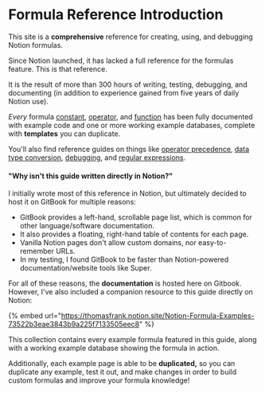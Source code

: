 # Formula Reference Introduction

This site is a **comprehensive** reference for creating, using, and debugging Notion formulas.&#x20;

Since Notion launched, it has lacked a full reference for the formulas feature. This is that reference.&#x20;

It is the result of more than 300 hours of writing, testing, debugging, and documenting (in addition to experience gained from five years of daily Notion use).&#x20;

_Every_ formula [constant](formula-components/constants/), [operator](formula-components/operators/), and [function](formula-components/functions/) has been fully documented with example code and one or more working example databases, complete with **templates** you can duplicate.

You'll also find reference guides on things like [operator precedence](reference/operator-precedence-and-associativity.md), [data type conversion](reference/converting-data-types.md), [debugging](reference/fixing-notion-formula-errors.md), and [regular expressions](reference/regular-expressions-in-notion-formulas.md).

#### "Why isn't this guide written directly in Notion?"

I initially wrote most of this reference in Notion, but ultimately decided to host it on GitBook for multiple reasons:

* GitBook provides a left-hand, scrollable page list, which is common for other language/software documentation.
* It also provides a floating, right-hand table of contents for each page.
* Vanilla Notion pages don't allow custom domains, nor easy-to-remember URLs.
* In my testing, I found GitBook to be faster than Notion-powered documentation/website tools like Super.

For all of these reasons, the **documentation** is hosted here on Gitbook. However, I've also included a companion resource to this guide directly on Notion:

{% embed url="https://thomasfrank.notion.site/Notion-Formula-Examples-73522b3eae3843b9a225f7133505eec8" %}

This collection contains every example formula featured in this guide, along with a working example database showing the formula in action.

Additionally, each example page is able to be **duplicated,** so you can duplicate any example, test it out, and make changes in order to build custom formulas and improve your formula knowledge!
